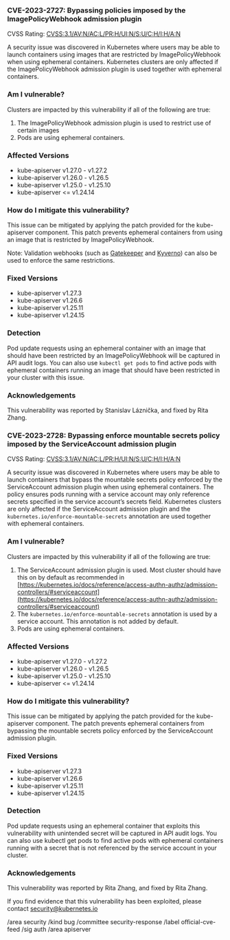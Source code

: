 ### CVE-2023-2727: Bypassing policies imposed by the ImagePolicyWebhook admission plugin
CVSS Rating: [CVSS:3.1/AV:N/AC:L/PR:H/UI:N/S:U/C:H/I:H/A:N](https://www.first.org/cvss/calculator/3.1#CVSS:3.1/AV:N/AC:L/PR:H/UI:N/S:U/C:H/I:H/A:N)

A security issue was discovered in Kubernetes where users may be able to launch containers using images that are restricted by ImagePolicyWebhook when using ephemeral containers. Kubernetes clusters are only affected if the ImagePolicyWebhook admission plugin is used together with ephemeral containers.

### Am I vulnerable?
Clusters are impacted by this vulnerability if all of the following are true:

1. The ImagePolicyWebhook admission plugin is used to restrict use of certain images
2. Pods are using ephemeral containers.

### Affected Versions

- kube-apiserver v1.27.0 - v1.27.2
- kube-apiserver v1.26.0 - v1.26.5
- kube-apiserver v1.25.0 - v1.25.10
- kube-apiserver <= v1.24.14

### How do I mitigate this vulnerability?
This issue can be mitigated by applying the patch provided for the kube-apiserver component. This patch prevents ephemeral containers from using an image that is restricted by ImagePolicyWebhook. 

Note: Validation webhooks (such as [Gatekeeper](https://open-policy-agent.github.io/gatekeeper-library/website/validation/allowedrepos/) and [Kyverno](https://kyverno.io/policies/other/allowed-image-repos/allowed-image-repos/)) can also be used to enforce the same restrictions.

### Fixed Versions

- kube-apiserver v1.27.3
- kube-apiserver v1.26.6
- kube-apiserver v1.25.11
- kube-apiserver v1.24.15

### Detection
Pod update requests using an ephemeral container with an image that should have been restricted by an ImagePolicyWebhook will be captured in API audit logs. You can also use `kubectl get pods` to find active pods with ephemeral containers running an image that should have been restricted in your cluster with this issue.

### Acknowledgements
This vulnerability was reported by Stanislav Láznička, and fixed by Rita Zhang.

### CVE-2023-2728: Bypassing enforce mountable secrets policy imposed by the ServiceAccount admission plugin
CVSS Rating: [CVSS:3.1/AV:N/AC:L/PR:H/UI:N/S:U/C:H/I:H/A:N](https://www.first.org/cvss/calculator/3.1#CVSS:3.1/AV:N/AC:L/PR:H/UI:N/S:U/C:H/I:H/A:N)

A security issue was discovered in Kubernetes where users may be able to launch containers that bypass the mountable secrets policy enforced by the ServiceAccount admission plugin when using ephemeral containers. The policy ensures pods running with a service account may only reference secrets specified in the service account’s secrets field. Kubernetes clusters are only affected if the ServiceAccount admission plugin and the `kubernetes.io/enforce-mountable-secrets` annotation are used together with ephemeral containers.

### Am I vulnerable?
Clusters are impacted by this vulnerability if all of the following are true:

1. The ServiceAccount admission plugin is used. Most cluster should have this on by default as recommended in [https://kubernetes.io/docs/reference/access-authn-authz/admission-controllers/#serviceaccount](https://kubernetes.io/docs/reference/access-authn-authz/admission-controllers/#serviceaccount)
2. The `kubernetes.io/enforce-mountable-secrets` annotation is used by a service account. This annotation is not added by default.
3. Pods are using ephemeral containers.

### Affected Versions

- kube-apiserver v1.27.0 - v1.27.2
- kube-apiserver v1.26.0 - v1.26.5
- kube-apiserver v1.25.0 - v1.25.10
- kube-apiserver <= v1.24.14

### How do I mitigate this vulnerability?
This issue can be mitigated by applying the patch provided for the kube-apiserver component. The patch prevents ephemeral containers from bypassing the mountable secrets policy enforced by the ServiceAccount admission plugin.

### Fixed Versions
- kube-apiserver v1.27.3
- kube-apiserver v1.26.6
- kube-apiserver v1.25.11
- kube-apiserver v1.24.15

### Detection
Pod update requests using an ephemeral container that exploits this vulnerability with unintended secret will be captured in API audit logs. You can also use kubectl get pods to find active pods with ephemeral containers running with a secret that is not referenced by the service account in your cluster.

### Acknowledgements
This vulnerability was reported by Rita Zhang, and fixed by Rita Zhang.

If you find evidence that this vulnerability has been exploited, please contact [security@kubernetes.io](mailto:security@kubernetes.io)

/area security
/kind bug
/committee security-response
/label official-cve-feed
/sig auth
/area apiserver
